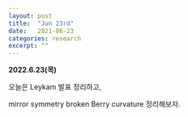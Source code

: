 ```yaml
---
layout: post
title:  "Jun 23rd"
date:   2021-06-23
categories: research
excerpt: ""
---
```


**2022.6.23(목)**

오늘은 Leykam 발표 정리하고, 


mirror symmetry broken Berry curvature 정리해보자. 

